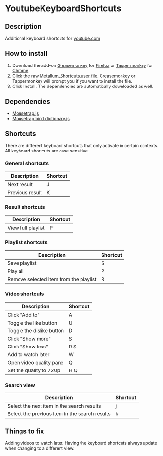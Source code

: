 # YoutubeKeyboardShortcuts
## Description
Additional keyboard shortcuts for [youtube.com](youtube.com)

## How to install
1. Download the add-on [Greasemonkey](https://addons.mozilla.org/en-US/firefox/addon/greasemonkey/) for [Firefox](https://www.mozilla.org/en-US/firefox/new/) or [Tappermonkey](https://chrome.google.com/webstore/detail/tampermonkey/dhdgffkkebhmkfjojejmpbldmpobfkfo?hl=en) for [Chrome](https://www.google.com/chrome/).
2. Click the raw [Metallum_Shortcuts.user file](https://github.com/jed1337/MetallumShortcuts/raw/master/YoutubeShortcuts.user.js). Greasemonkey or Tappermonkey will prompt you if you want to install the file.
3. Click Install. The dependencies are automatically downloaded as well.

## Dependencies
* [Mousetrap.js](https://github.com/ccampbell/mousetrap)
* [Mousetrap bind dictionary.js](https://github.com/ccampbell/mousetrap/tree/master/plugins/bind-dictionary)


## Shortcuts
There are different keyboard shortcuts that only activate in certain contexts.
All keyboard shortcuts are case sensitive.

### General shortcuts
Description | Shortcut
--- | ---
Next result | J
Previous result | K

### Result shortcuts
Description | Shortcut
--- | ---
View full playlist | P

### Playlist shortcuts
Description | Shortcut
--- | ---
Save playlist | S
Play all | P
Remove selected item from the playlist | R

### Video shortcuts

Description | Shortcut
--- | ---
Click "Add to" | A
Toggle the like button | U
Toggle the dislike button | D
Click "Show more" | S
Click "Show less" | R S
Add to watch later | W
Open video quality pane | Q
Set the quality to 720p | H Q


### Search view

Description | Shortcut
--- | ---
Select the next item in the search results | j
Select the previous item in the search results | k

## Things to fix
Adding videos to watch later.
Having the keyboard shortcuts always update when changing to a different view.
